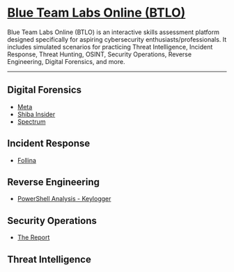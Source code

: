 # [Blue Team Labs Online (BTLO)](https://blueteamlabs.online/)

Blue Team Labs Online (BTLO) is an interactive skills assessment platform designed specifically for aspiring cybersecurity enthusiasts/professionals. It includes simulated scenarios for practicing Threat Intelligence, Incident Response, Threat Hunting, OSINT, Security Operations, Reverse Engineering, Digital Forensics, and more. 

---

## Digital Forensics
- <a href="https://github.com/mmhgwyjs/btlo/blob/main/Meta.md">Meta</a>
- <a href="https://github.com/mmhgwyjs/btlo/blob/main/Shiba%20Insider.md">Shiba Insider</a>
- <a href="https://github.com/mmhgwyjs/btlo/blob/main/Spectrum.md">Spectrum</a>

## Incident Response
- <a href="https://github.com/mmhgwyjs/btlo/blob/main/Follina.md">Follina</a>

## Reverse Engineering
- <a href="https://github.com/mmhgwyjs/btlo/blob/main/PowerShell%20Analysis%20-%20Keylogger.md">PowerShell Analysis - Keylogger</a>

## Security Operations
- <a href="https://github.com/mmhgwyjs/btlo/blob/main/The%20Report.md">The Report</a>

## Threat Intelligence
